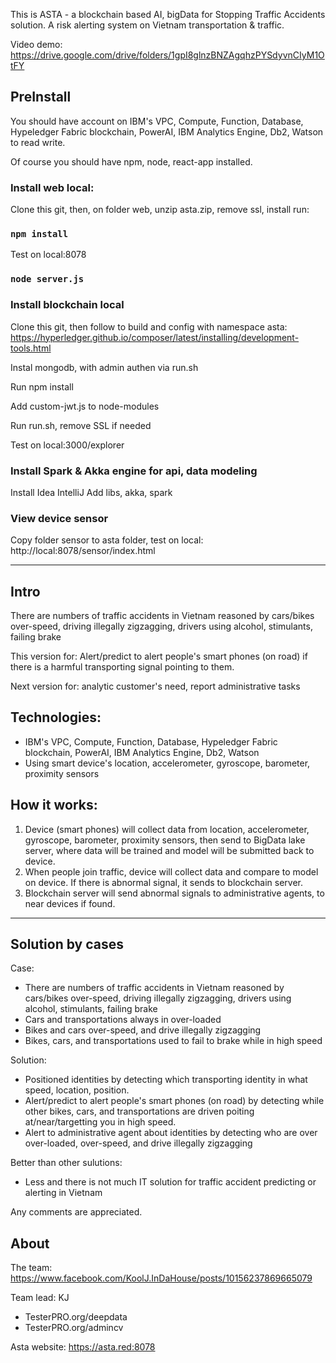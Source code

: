 This is ASTA - a blockchain based AI, bigData for Stopping Traffic Accidents solution.
A risk alerting system on Vietnam transportation & traffic.

Video demo: https://drive.google.com/drive/folders/1gpI8glnzBNZAgqhzPYSdyvnCIyM1OtFY

## PreInstall
You should have account on IBM's VPC, Compute, Function, Database, Hypeledger Fabric blockchain, PowerAI, IBM Analytics Engine, Db2, Watson to read write.

Of course you should have npm, node, react-app installed.

### Install web local:
Clone this git, then, on folder web, unzip asta.zip, remove ssl, install run:
### `npm install`

Test on local:8078
### `node server.js`

### Install blockchain local
Clone this git, then follow to build and config with namespace asta:
https://hyperledger.github.io/composer/latest/installing/development-tools.html

Instal mongodb, with admin authen via run.sh

Run npm install

Add custom-jwt.js to node-modules

Run run.sh, remove SSL if needed

Test on local:3000/explorer
### Install Spark & Akka engine for api, data modeling
Install Idea IntelliJ
Add libs, akka, spark

### View device sensor
Copy folder sensor to asta folder, test on local:
http://local:8078/sensor/index.html

----------------------------------------
## Intro
There are numbers of traffic accidents in Vietnam reasoned by cars/bikes over-speed,  driving illegally zigzagging, drivers using alcohol, stimulants, failing brake

This version for: Alert/predict to alert people's smart phones (on road) if there is a harmful transporting signal pointing to them.

Next version for: analytic customer's need, report administrative tasks

## Technologies:
- IBM's VPC, Compute, Function, Database, Hypeledger Fabric blockchain, PowerAI, IBM Analytics Engine, Db2, Watson
- Using smart device's location, accelerometer, gyroscope, barometer, proximity sensors

## How it works:
1. Device (smart phones) will collect data from location, accelerometer, gyroscope, barometer, proximity sensors, then send to BigData lake server, where data will be trained and model will be submitted back to device.
2. When people join traffic, device will collect data and compare to model on device. If there is abnormal signal, it sends to blockchain server.
3. Blockchain server will send abnormal signals to administrative agents, to near devices if found.

----------------------------------------
## Solution by cases
Case:
- There are numbers of traffic accidents in Vietnam reasoned by cars/bikes over-speed,  driving illegally zigzagging, drivers using alcohol, stimulants, failing brake
- Cars and transportations always in over-loaded
- Bikes and cars over-speed, and drive illegally zigzagging
- Bikes, cars, and transportations used to fail to brake while in high speed


Solution:
- Positioned identities by detecting which transporting identity in what speed, location, position.
- Alert/predict to alert people's smart phones (on road) by detecting while other bikes, cars, and transportations are driven poiting at/near/targetting you in high speed.
- Alert to administrative agent about identities by detecting who are over over-loaded, over-speed, and drive illegally zigzagging

Better than other sulutions:
- Less and there is not much IT solution for traffic accident predicting or alerting in Vietnam


Any comments are appreciated.

## About
The team:
https://www.facebook.com/KoolJ.InDaHouse/posts/10156237869665079

Team lead: KJ
- TesterPRO.org/deepdata
- TesterPRO.org/admincv

Asta website: https://asta.red:8078
